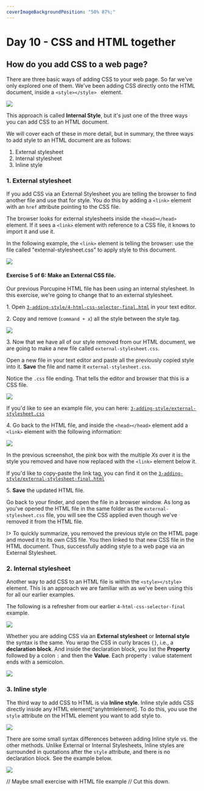 ```yaml
---
coverImageBackgroundPosition: "50% 87%;"
---
```


# Day 10 - CSS and HTML together

## How do you add CSS to a web page?

There are three basic ways of adding CSS to your web page.  So far we've only explored one of them.  We've been adding CSS directly onto the HTML document, inside a `<style></style> ` element.  

![](images/3-CSS/internal-style.png)

This approach is called **Internal Style**, but it's just one of the three ways you can add CSS to an HTML document.

We will cover each of these in more detail, but in summary, the three ways to add style to an HTML document are as follows:

1. External stylesheet
2. Internal stylesheet
3. Inline style

### 1. External stylesheet

If you add CSS via an External Stylesheet you are telling the browser to find another file and use that for style.  You do this by adding a `<link>` element with an `href` attribute pointing to the CSS file. 

The browser looks for external stylesheets inside the `<head></head>` element.  If it sees a `<link>` element with reference to a CSS file, it knows to import it and use it.  

In the following example, the `<link>` element is telling the browser: use the file called "external-stylesheet.css" to apply style to this document.

![](images/3-CSS/external-stylesheet.png)

#### Exercise 5 of 6: Make an External CSS file.

Our previous Porcupine HTML file has been using an internal stylesheet. In this exercise, we're going to change that to an external stylesheet.

1\. Open [`3-adding-style/4-html-css-selector-final.html`](code/src/3-adding-style/4-html-css-selector-final.html) in your text editor.

2\. Copy and remove (`command + x`) all the style between the style tag. 

![](images/3-CSS/copy-and-remove.png)

3\. Now that we have all of our style removed from our HTML document, we are going to make a new file called `external-stylesheet.css`.

Open a new file in your text editor and paste all the previously copied style into it.  **Save** the file and name it `external-stylesheet.css`.  

Notice the `.css` file ending.  That tells the editor and browser that this is a CSS file. 

![](images/3-CSS/steps.png)

If you'd like to see an example file, you can here: [`3-adding-style/external-stylesheet.css`](code/src/3-adding-style/external-stylesheet.css)

4\. Go back to the HTML file, and inside the `<head></head>` element add a `<link>` element with the following information:

![](images/3-CSS/now-linking.png)

In the previous screenshot, the pink box with the multiple *X*s over it is the style you removed and have now replaced with the `<link>` element below it.

If you'd like to copy-paste the link tag, you can find it on the [`3-adding-style/external-stylesheet-final.html`](code/src/3-adding-style/5-external-stylesheet-final.html)

5\. **Save** the updated HTML file.  

Go back to your finder, and open the file in a browser window.  As long as you've opened the HTML file in the same folder as the `external-stylesheet.css` file, you will see the CSS applied even though we've removed it from the HTML file.  

I> To quickly summarize, you removed the previous style on the HTML page and moved it to its own CSS file.  You then linked to that new CSS file in the HTML document.  Thus, successfully adding style to a web page via an External Stylesheet.

### 2. Internal stylesheet

Another way to add CSS to an HTML file is within the `<style></style>` element. This is an approach we are familiar with as we've been using this for all our earlier examples.  

The following is a refresher from our earlier `4-html-css-selector-final` example.  

![](images/3-CSS/internal-style.png)

Whether you are adding CSS via an **External stylesheet** or **Internal style** the syntax is the same.  You wrap the CSS in curly braces `{}`, i.e., a **declaration block**. And inside the declaration block, you list the **Property** followed by a colon `:` and then the **Value**.  Each property : value statement ends with a semicolon.

![](images/3-CSS/declaration-block.png)

### 3. Inline style

The third way to add CSS to HTML is via **Inline style**. Inline style adds CSS directly inside any HTML element[^anyhtmlelement]. To do this, you use the `style` attribute on the HTML element you want to add style to.

![](images/3-CSS/inline-css.png)

There are some small syntax differences between adding Inline style vs. the other methods.  Unlike External or Internal Stylesheets, Inline styles are surrounded in quotations after the `style` attribute, and there is no declaration block. See the example below.

![](images/3-CSS/html-css-inline-syntax.png)

// Maybe small exercise with HTML file example
// Cut this down.